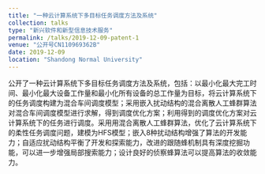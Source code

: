 ```yaml
---
title: "一种云计算系统下多目标任务调度方法及系统"
collection: talks
type: "新兴软件和新型信息技术服务"
permalink: /talks/2019-12-09-patent-1
venue: "公开号CN110969362B"
date: 2019-12-09
location: "Shandong Normal University"
---
```


公开了一种云计算系统下多目标任务调度方法及系统，包括：以最小化最大完工时间、最小化最大设备工作量和最小化所有设备的总工作量为目标，将云计算系统下的任务调度构建为混合车间调度模型；采用嵌入扰动结构的混合离散人工蜂群算法对混合车间调度模型进行求解，得到调度优化方案；利用得到的调度优化方案对云计算系统下的任务进行调度。采用用混合离散人工蜂群算法，优化了云计算系统下的柔性任务调度问题，建模为HFS模型；嵌入8种扰动结构增强了算法的开发能力；自适应扰动结构平衡了开发和探索能力，改进的跟随蜂机制具有深度挖掘功能，可以进一步增强局部搜索能力；设计良好的侦察蜂算法可以提高算法的收敛能力。